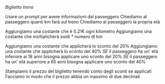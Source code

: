 *Biglietto treno*

Usare un prompt per avere informazioni dal passeggero
    Chiediamo al passeggero quanti km farà sul treno
    Chiediamo al passeggero la propria età

Aggiungiamo una costante che è 0.21€ ogni kilometro
Aggiungiamo una costante che moltiplicherà soldi * numero di km

Aggiungiamo una costante che applicherà lo sconto del 20%
Aggiungiamo una costante che applicherà lo sconto del 40%
    *SE* il passeggero ha un' età inferiore ai 18 anni bisogna applicare uno sconto del 20%
    *SE* il passeggero ha un' età superiore a 65 anni bisogna applicare uno sconto del 40%

Stampiamo il prezzo del biglietto tenendo conto degli sconti se applicati
    Facciamo in modo che il prezzo abbia un massimo di due decimali
    